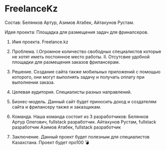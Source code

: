 # FreelanceKz

Состав: Белянков Артур, Азимов Атабек, Айтахунов Рустам. 

Идея проекта: Площадка для размещения задач для фриналсеров. 

1. Имя проекта. Freelance.kz

2. Проблема. 
             I.Огромное количество свободных специалистов которые не хотят иметь постоянное место работы. 
             II. Отсутсвие удобной площадки для размещения заказов фрилансерам. 
3. Решение. Создание сайта также мобильных приложений с помощью которого, они могут выполнять задачу и получать оплату при выполнении заказа.

4. Целевая аудитория. 
            Специалисты разных направлений.
            
5. Бизнес-модель. 
            Данный сайт будет приносить доход и создателям сайта и фрилансеру также и заказщикам.
6. Команда. 
            Наша команда состоит из 3 разработчиков:
              Белянков Артур Олегович, fullstack разработчик.
              Айтахунов Рустам, fullstack разработчик
              Азимов Атабек, fullstack разработчик
7. Заключение. 
            Данный проект будет полезным для специалистов Казахстана.
            Проект будет про100 💣
